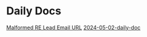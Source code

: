 # Daily Docs

[Malformed RE Lead Email URL](/daily/2024-05-01-malformed-re-lead-email-url)
[2024-05-02-daily-doc](/daily/2024-05-02-daily-doc)
